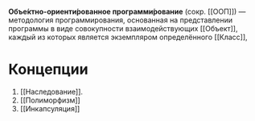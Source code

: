 **Объе́ктно-ориенти́рованное программи́рование** (сокр. [[ООП]]) — методология программирования, основанная на представлении программы в виде совокупности взаимодействующих [[Объект]], каждый из которых является экземпляром определённого [[Класс]], 
# Концепции
1. [[Наследование]].
2. [[Полиморфизм]]
3. [[Инкапсуляция]]

